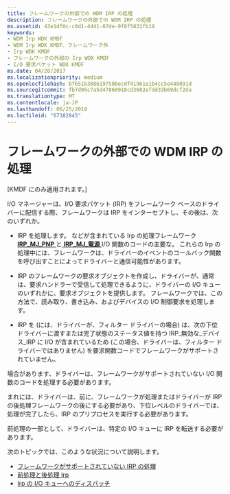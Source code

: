 ```yaml
---
title: フレームワークの外部での WDM IRP の処理
description: フレームワークの外部での WDM IRP の処理
ms.assetid: 43e1df0c-c0d1-4d41-87de-9f8f5831fb19
keywords:
- WDM Irp WDK KMDF
- WDM Irp WDK KMDF、フレームワーク外
- Irp WDK KMDF
- フレームワークの外部の Irp WDK KMDF
- I/O 要求パケット WDK KMDF
ms.date: 04/20/2017
ms.localizationpriority: medium
ms.openlocfilehash: bf651b388619750becdf41961e1b4cc5e448091d
ms.sourcegitcommit: fb7d95c7a5d47860918cd3602efdd33b69dcf2da
ms.translationtype: MT
ms.contentlocale: ja-JP
ms.lasthandoff: 06/25/2019
ms.locfileid: "67382845"
---
```

# <a name="handling-wdm-irps-outside-of-the-framework"></a>フレームワークの外部での WDM IRP の処理


\[KMDF にのみ適用されます。\]

I/O マネージャーは、I/O 要求パケット (IRP) をフレームワーク ベースのドライバーに配信する際、フレームワークは IRP をインターセプトし、その後は、次のいずれか。

-   IRP を処理します。 などが含まれている Irp の処理フレームワーク[ **IRP\_MJ\_PNP** ](https://docs.microsoft.com/windows-hardware/drivers/kernel/irp-mj-pnp)と[ **IRP\_MJ\_電源** ](https://docs.microsoft.com/windows-hardware/drivers/kernel/irp-mj-power) I/O 関数のコードの主要な。 これらの Irp の処理中には、フレームワークは、ドライバーのイベントのコールバック関数を呼び出すことによってドライバーと通信可能性があります。

-   IRP のフレームワークの要求オブジェクトを作成し、ドライバーが、通常は、要求ハンドラーで受信して処理できるように、ドライバーの I/O キューのいずれかに、要求オブジェクトを提供します。 フレームワークでは、この方法で、読み取り、書き込み、およびデバイスの I/O 制御要求を処理します。

-   IRP を (には、ドライバーが、フィルター ドライバーの場合) は、次の下位ドライバーに渡すまたは完了状態のステータス値を持つ IRP\_無効な\_デバイス\_IRP に I/O が含まれているため (この場合、ドライバーは、フィルター ドライバーではありません) を要求関数コードでフレームワークがサポートされていません。

場合があります、ドライバーは、フレームワークがサポートされていない I/O 関数のコードを処理する必要があります。

まれには、ドライバーは、前に、フレームワークが処理またはドライバーが IRP の後処理フレームワークの後にする必要があり、下位レベルのドライバーでは、処理が完了したら、IRP のプリプロセスを実行する必要があります。

前処理の一部として、ドライバーは、特定の I/O キューに IRP を転送する必要があります。

次のトピックでは、このような状況について説明します。

-   [フレームワークがサポートされていない IRP の処理](handling-an-irp-that-the-framework-does-not-support.md)
-   [前処理と後処理 Irp](preprocessing-and-postprocessing-irps.md)
-   [Irp の I/O キューへのディスパッチ](dispatching-irps-to-i-o-queues.md)

 

 





